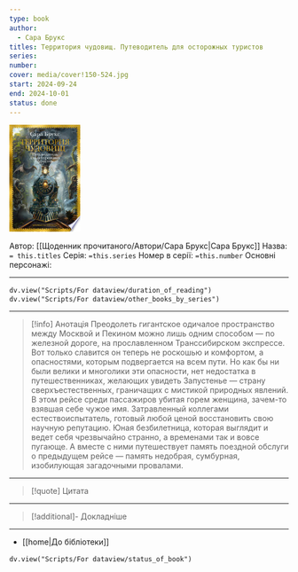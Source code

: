 ```yaml
---
type: book
author:
  - Сара Брукс
titles: Территория чудовищ. Путеводитель для осторожных туристов
series: 
number: 
cover: media/cover!150-524.jpg
start: 2024-09-24
end: 2024-10-01
status: done
---
```

![cover|150](media/cover!150-524.jpg)

Автор: [[Щоденник прочитаного/Автори/Сара Брукс|Сара Брукс]]
Назва: `= this.titles`
Серія:  `=this.series`
Номер в серії: `=this.number`
Основні персонажі:

---
```dataviewjs
dv.view("Scripts/For dataview/duration_of_reading")
dv.view("Scripts/For dataview/other_books_by_series")
```

---
>[!info] Анотація
>Преодолеть гигантское одичалое пространство между Москвой и Пекином можно лишь одним способом — по железной дороге, на прославленном Транссибирском экспрессе. Вот только славится он теперь не роскошью и комфортом, а опасностями, которым подвергается на всем пути. Но как бы ни были велики и многолики эти опасности, нет недостатка в путешественниках, желающих увидеть Запустенье — страну сверхъестественных, граничащих с мистикой природных явлений. В этом рейсе среди пассажиров убитая горем женщина, зачем-то взявшая себе чужое имя. Затравленный коллегами естествоиспытатель, готовый любой ценой восстановить свою научную репутацию. Юная безбилетница, которая выглядит и ведет себя чрезвычайно странно, а временами так и вовсе пугающе. А вместе с ними путешествует память поездной обслуги о предыдущем рейсе — память недобрая, сумбурная, изобилующая загадочными провалами.
___

>[!quote] Цитата

---
>[!additional]- Докладніше

---

- [[home|До бібліотеки]]

```dataviewjs
dv.view("Scripts/For dataview/status_of_book")
```